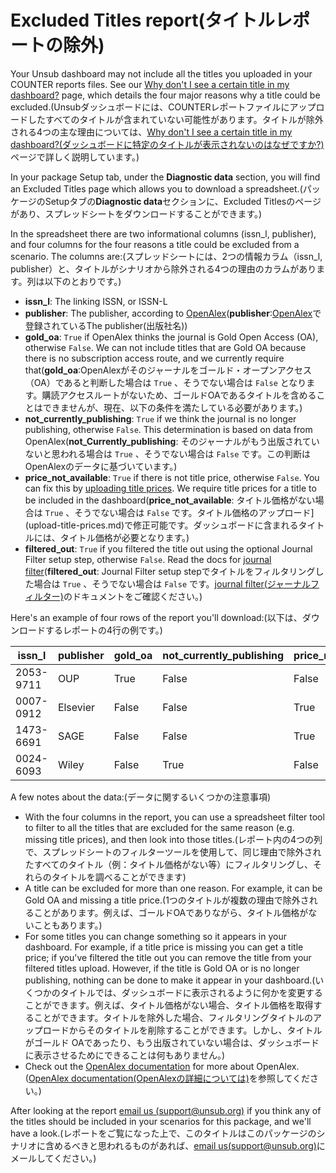 # Excluded Titles report(タイトルレポートの除外)

Your Unsub dashboard may not include all the titles you uploaded in your COUNTER reports files. See our [Why don't I see a certain title in my dashboard?](../troubleshooting/why-dont-i-see-a-certain-title-in-my-dashboard.md) page, which details the four major reasons why a title could be excluded.(Unsubダッシュボードには、COUNTERレポートファイルにアップロードしたすべてのタイトルが含まれていない可能性があります。タイトルが除外される4つの主な理由については、[Why don't I see a certain title in my dashboard?(ダッシュボードに特定のタイトルが表示されないのはなぜですか?)](../troubleshooting/why-dont-i-i-see-a-certain-title-in-my-dashboard.md) ページで詳しく説明しています。)

In your package Setup tab, under the **Diagnostic data** section, you will find an Excluded Titles page which allows you to download a spreadsheet.(パッケージのSetupタブの**Diagnostic data**セクションに、Excluded Titlesのページがあり、スプレッドシートをダウンロードすることができます。)

In the spreadsheet there are two informational columns (issn\_l, publisher), and four columns for the four reasons a title could be excluded from a scenario. The columns are:(スプレッドシートには、2つの情報カラム（issn\_l, publisher）と、タイトルがシナリオから除外される4つの理由のカラムがあります。列は以下のとおりです。)

* **issn\_l**: The linking ISSN, or ISSN-L
* **publisher**: The publisher, according to [OpenAlex](https://openalex.org/)(**publisher**:[OpenAlex](https://openalex.org/)で登録されているThe publisher(出版社名))
* **gold\_oa**: `True` if OpenAlex thinks the journal is Gold Open Access (OA), otherwise `False`. We can not include titles that are Gold OA because there is no subscription access route, and we currently require that(**gold\_oa**:OpenAlexがそのジャーナルをゴールド・オープンアクセス（OA）であると判断した場合は `True` 、そうでない場合は `False` となります。購読アクセスルートがないため、ゴールドOAであるタイトルを含めることはできませんが、現在、以下の条件を満たしている必要があります。)
* **not\_currently\_publishing**: `True` if we think the journal is no longer publishing, otherwise `False`. This determination is based on data from OpenAlex(**not_Currently_publishing**: そのジャーナルがもう出版されていないと思われる場合は `True` 、そうでない場合は `False` です。この判断はOpenAlexのデータに基づいています。)
* **price\_not\_available**: `True` if there is not title price, otherwise `False`. You can fix this by [uploading title prices](upload-title-prices.md). We require title prices for a title to be included in the dashboard(**price_not_available**: タイトル価格がない場合は `True` 、そうでない場合は `False` です。タイトル価格のアップロード](upload-title-prices.md)で修正可能です。ダッシュボードに含まれるタイトルには、タイトル価格が必要となります。)
* **filtered\_out**: `True` if you filtered the title out using the optional Journal Filter setup step, otherwise `False`. Read the docs for [journal filter](upload-journal-filter.md)(**filtered_out**: Journal Filter setup stepでタイトルをフィルタリングした場合は `True` 、そうでない場合は `False` です。[journal filter(ジャーナルフィルター)](upload-journal-filter.md)のドキュメントをご確認ください。)



Here's an example of four rows of the report you'll download:(以下は、ダウンロードするレポートの4行の例です。)

| issn\_l   | publisher | gold\_oa | not\_currently\_publishing | price\_not\_available | filtered\_out |
| --------- | --------- | -------- | -------------------------- | --------------------- | ------------- |
| 2053-9711 | OUP       | True     | False                      | False                 | False         |
| 0007-0912 | Elsevier  | False    | False                      | True                  | False         |
| 1473-6691 | SAGE      | False    | False                      | True                  | False         |
| 0024-6093 | Wiley     | False    | True                       | False                 | False         |



A few notes about the data:(データに関するいくつかの注意事項)

* With the four columns in the report, you can use a spreadsheet filter tool to filter to all the titles that are excluded for the same reason (e.g. missing title prices), and then look into those titles.(レポート内の4つの列で、スプレッドシートのフィルターツールを使用して、同じ理由で除外されたすべてのタイトル（例：タイトル価格がない等）にフィルタリングし、それらのタイトルを調べることができます)&#x20;
* A title can be excluded for more than one reason. For example, it can be Gold OA and missing a title price.(1つのタイトルが複数の理由で除外されることがあります。例えば、ゴールドOAでありながら、タイトル価格がないこともあります。)
* For some titles you can change something so it appears in your dashboard. For example, if a title price is missing you can get a title price; if you've filtered the title out you can remove the title from your filtered titles upload. However, if the title is Gold OA or is no longer publishing, nothing can be done to make it appear in your dashboard.(いくつかのタイトルでは、ダッシュボードに表示されるように何かを変更することができます。例えば、タイトル価格がない場合、タイトル価格を取得することができます。タイトルを除外した場合、フィルタリングタイトルのアップロードからそのタイトルを削除することができます。しかし、タイトルがゴールド OAであったり、もう出版されていない場合は、ダッシュボードに表示させるためにできることは何もありません。)
* Check out the [OpenAlex documentation](https://docs.openalex.org/) for more about OpenAlex.([OpenAlex documentation(OpenAlexの詳細については)](https://docs.openalex.org/)を参照してください。)



After looking at the report [email us (support@unsub.org)](mailto:support@unsub.org) if you think any of the titles should be included in your scenarios for this package, and we'll have a look.(レポートをご覧になった上で、このタイトルはこのパッケージのシナリオに含めるべきと思われるものがあれば、[email us(support@unsub.org)](mailto:support@unsub.org)にメールしてください。)
